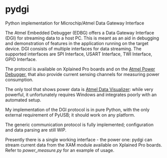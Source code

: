 # pydgi
Python implementation for Microchip/Atmel Data Gateway Interface

The Atmel Embedded Debugger (EDBG) offers a Data Gateway Interface (DGI) for streaming data to a host PC. This is meant as an aid in debugging and demonstration of features in the application running on the target device. DGI consists of multiple interfaces for data streaming. The supported interfaces are SPI Interface, USART Interface, TWI Interface, GPIO Interface.

The protocol is available on Xplained Pro boards and on the [Atmel Power Debugger](https://www.microchip.com/webdoc/GUID-EAD481FD-28E6-4CD5-87FB-5165E7687C12/), that also provide current sensing channels for measuring power consumption.

The only tool that shows power data is [Atmel Data Visualizer](https://www.microchip.com/webdoc/GUID-F897CF19-8EAC-457A-BE11-86BDAC9B59CF/): while very powerful, it unfortunately requires Windows and integrates poorly with an automated setup.

My implementation of the DGI protocol is in pure Python, with the only external requirement of PyUSB; it should work on any platform.

The generic communication protocol is fully implemented; configuration and data parsing are still WIP.

Presently there is a single working interface - the power one: pydgi can stream current data from the XAM module available on Xplained Pro boards. Refer to *power_measure.py* for an example of usage.
